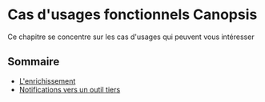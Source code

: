 # Cas d'usages fonctionnels Canopsis

Ce chapitre se concentre sur les cas d'usages qui peuvent vous intéresser

## Sommaire

*  [L'enrichissement](enrichissement.md)
*  [Notifications vers un outil tiers](notifications.md)
